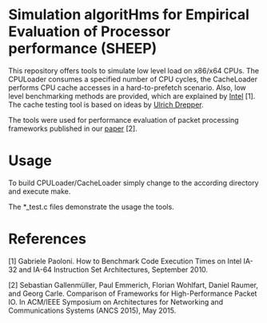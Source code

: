 # Simulation algoritHms for Empirical Evaluation of Processor performance (SHEEP)

This repository offers tools to simulate low level load on x86/x64 CPUs. 
The CPULoader consumes a specified number of CPU cycles, the CacheLoader performs CPU cache accesses in a hard-to-prefetch scenario. 
Also, low level benchmarking methods are provided, which are explained by [Intel](http://www.intel.com/content/dam/www/public/us/en/documents/white-papers/ia-32-ia-64-benchmark-code-execution-paper.pdf) [1].
The cache testing tool is based on ideas by [Ulrich Drepper](http://lwn.net/Articles/252125/).

The tools were used for performance evaluation of packet processing frameworks published in our [paper](http://www.net.in.tum.de/fileadmin/bibtex/publications/papers/gallenmueller_ancs2015.pdf) [2]. 

# Usage

To build CPULoader/CacheLoader simply change to the according directory and execute make. 

The *_test.c files demonstrate the usage the tools.

# References
[1] Gabriele Paoloni. How to Benchmark Code Execution Times on Intel IA-32 and IA-64 Instruction Set Architectures, September 2010.

[2] Sebastian Gallenmüller, Paul Emmerich, Florian Wohlfart, Daniel Raumer, and Georg Carle. Comparison of Frameworks for High-Performance Packet IO. In ACM/IEEE Symposium on Architectures for Networking and Communications Systems (ANCS 2015), May 2015.


